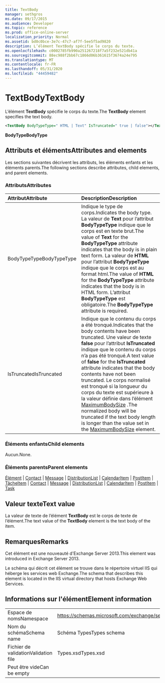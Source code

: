 ```yaml
---
title: TextBody
manager: sethgros
ms.date: 09/17/2015
ms.audience: Developer
ms.topic: reference
ms.prod: office-online-server
localization_priority: Normal
ms.assetid: bd0c0bce-3e7c-47c7-af7f-5ee5f5ad9820
description: L’élément TextBody spécifie le corps du texte.
ms.openlocfilehash: c0002785fb990a251267218f7a5f232e521db41a
ms.sourcegitcommit: 88ec988f2bb67c1866d06b361615f3674a24e795
ms.translationtype: MT
ms.contentlocale: fr-FR
ms.lasthandoff: 05/31/2020
ms.locfileid: "44459482"
---
```

# <a name="textbody"></a><span data-ttu-id="a4b66-103">TextBody</span><span class="sxs-lookup"><span data-stu-id="a4b66-103">TextBody</span></span>

<span data-ttu-id="a4b66-104">L’élément **TextBody** spécifie le corps du texte.</span><span class="sxs-lookup"><span data-stu-id="a4b66-104">The **TextBody** element specifies the text body.</span></span> 
  
```XML
<TextBody BodyTypeType=" HTML | Text" IsTruncated=" true | false"></TextBody>
```

 <span data-ttu-id="a4b66-105">**BodyType**</span><span class="sxs-lookup"><span data-stu-id="a4b66-105">**BodyType**</span></span>
## <a name="attributes-and-elements"></a><span data-ttu-id="a4b66-106">Attributs et éléments</span><span class="sxs-lookup"><span data-stu-id="a4b66-106">Attributes and elements</span></span>

<span data-ttu-id="a4b66-107">Les sections suivantes décrivent les attributs, les éléments enfants et les éléments parents.</span><span class="sxs-lookup"><span data-stu-id="a4b66-107">The following sections describe attributes, child elements, and parent elements.</span></span>
  
### <a name="attributes"></a><span data-ttu-id="a4b66-108">Attributs</span><span class="sxs-lookup"><span data-stu-id="a4b66-108">Attributes</span></span>

|<span data-ttu-id="a4b66-109">**Attribut**</span><span class="sxs-lookup"><span data-stu-id="a4b66-109">**Attribute**</span></span>|<span data-ttu-id="a4b66-110">**Description**</span><span class="sxs-lookup"><span data-stu-id="a4b66-110">**Description**</span></span>|
|:-----|:-----|
|<span data-ttu-id="a4b66-111">BodyTypeType</span><span class="sxs-lookup"><span data-stu-id="a4b66-111">BodyTypeType</span></span>  <br/> |<span data-ttu-id="a4b66-112">Indique le type de corps.</span><span class="sxs-lookup"><span data-stu-id="a4b66-112">Indicates the body type.</span></span> <span data-ttu-id="a4b66-113">La valeur de **Text** pour l’attribut **BodyTypeType** indique que le corps est en texte brut.</span><span class="sxs-lookup"><span data-stu-id="a4b66-113">The value of **Text** for the **BodyTypeType** attribute indicates that the body is in plain text form.</span></span> <span data-ttu-id="a4b66-114">La valeur de **HTML** pour l’attribut **BodyTypeType** indique que le corps est au format html.</span><span class="sxs-lookup"><span data-stu-id="a4b66-114">The value of **HTML** for the **BodyTypeType** attribute indicates that the body is in HTML form.</span></span> <span data-ttu-id="a4b66-115">L’attribut **BodyTypeType** est obligatoire.</span><span class="sxs-lookup"><span data-stu-id="a4b66-115">The **BodyTypeType** attribute is required.</span></span>  <br/> |
|<span data-ttu-id="a4b66-116">IsTruncated</span><span class="sxs-lookup"><span data-stu-id="a4b66-116">IsTruncated</span></span>  <br/> |<span data-ttu-id="a4b66-117">Indique que le contenu du corps a été tronqué.</span><span class="sxs-lookup"><span data-stu-id="a4b66-117">Indicates that the body contents have been truncated.</span></span> <span data-ttu-id="a4b66-118">Une valeur de texte **false** pour l’attribut **IsTruncated** indique que le contenu du corps n’a pas été tronqué.</span><span class="sxs-lookup"><span data-stu-id="a4b66-118">A text value of **false** for the **IsTruncated** attribute indicates that the body contents have not been truncated.</span></span> <span data-ttu-id="a4b66-119">Le corps normalisé est tronqué si la longueur du corps du texte est supérieure à la valeur définie dans l’élément [MaximumBodySize](maximumbodysize.md) .</span><span class="sxs-lookup"><span data-stu-id="a4b66-119">The normalized body will be truncated if the text body length is longer than the value set in the [MaximumBodySize](maximumbodysize.md) element.</span></span>  <br/> |
   
### <a name="child-elements"></a><span data-ttu-id="a4b66-120">Éléments enfants</span><span class="sxs-lookup"><span data-stu-id="a4b66-120">Child elements</span></span>

<span data-ttu-id="a4b66-121">Aucun.</span><span class="sxs-lookup"><span data-stu-id="a4b66-121">None.</span></span>
  
### <a name="parent-elements"></a><span data-ttu-id="a4b66-122">Éléments parents</span><span class="sxs-lookup"><span data-stu-id="a4b66-122">Parent elements</span></span>

<span data-ttu-id="a4b66-123">[Élément](item.md)  |  [Contact](contact.md)  |  [Message](message-ex15websvcsotherref.md)  |  [DistributionList](distributionlist.md)  |  [CalendarItem](calendaritem.md)  |  [PostItem](postitem.md)  |  [Tâche](task.md)</span><span class="sxs-lookup"><span data-stu-id="a4b66-123">[Item](item.md) | [Contact](contact.md) | [Message](message-ex15websvcsotherref.md) | [DistributionList](distributionlist.md) | [CalendarItem](calendaritem.md) | [PostItem](postitem.md) | [Task](task.md)</span></span>
  
## <a name="text-value"></a><span data-ttu-id="a4b66-124">Valeur texte</span><span class="sxs-lookup"><span data-stu-id="a4b66-124">Text value</span></span>

<span data-ttu-id="a4b66-125">La valeur de texte de l’élément **TextBody** est le corps de texte de l’élément.</span><span class="sxs-lookup"><span data-stu-id="a4b66-125">The text value of the **TextBody** element is the text body of the item.</span></span> 
  
## <a name="remarks"></a><span data-ttu-id="a4b66-126">Remarques</span><span class="sxs-lookup"><span data-stu-id="a4b66-126">Remarks</span></span>

<span data-ttu-id="a4b66-127">Cet élément est une nouveauté d'Exchange Server 2013.</span><span class="sxs-lookup"><span data-stu-id="a4b66-127">This element was introduced in Exchange Server 2013.</span></span>
  
<span data-ttu-id="a4b66-128">Le schéma qui décrit cet élément se trouve dans le répertoire virtuel IIS qui héberge les services web Exchange.</span><span class="sxs-lookup"><span data-stu-id="a4b66-128">The schema that describes this element is located in the IIS virtual directory that hosts Exchange Web Services.</span></span>
  
## <a name="element-information"></a><span data-ttu-id="a4b66-129">Informations sur l'élément</span><span class="sxs-lookup"><span data-stu-id="a4b66-129">Element information</span></span>

|||
|:-----|:-----|
|<span data-ttu-id="a4b66-130">Espace de noms</span><span class="sxs-lookup"><span data-stu-id="a4b66-130">Namespace</span></span>  <br/> |https://schemas.microsoft.com/exchange/services/2006/types  <br/> |
|<span data-ttu-id="a4b66-131">Nom du schéma</span><span class="sxs-lookup"><span data-stu-id="a4b66-131">Schema name</span></span>  <br/> |<span data-ttu-id="a4b66-132">Schéma Types</span><span class="sxs-lookup"><span data-stu-id="a4b66-132">Types schema</span></span>  <br/> |
|<span data-ttu-id="a4b66-133">Fichier de validation</span><span class="sxs-lookup"><span data-stu-id="a4b66-133">Validation file</span></span>  <br/> |<span data-ttu-id="a4b66-134">Types.xsd</span><span class="sxs-lookup"><span data-stu-id="a4b66-134">Types.xsd</span></span>  <br/> |
|<span data-ttu-id="a4b66-135">Peut être vide</span><span class="sxs-lookup"><span data-stu-id="a4b66-135">Can be empty</span></span>  <br/> ||
   

